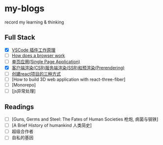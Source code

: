 # my-blogs
record my learning & thinking

## Full Stack

- [x] [VSCode 插件工作原理](posts/vscode-plugins.md)
- [ ] [How does a browser work](./posts/how-browser-work.md)
- [ ] [单页应用(Single Page Application)](posts/single-page-application.md)
- [x] [客户端渲染(CSR)服务端渲染(SSR)和预渲染(Prerendering)](posts/CSR-SSR-Prerendering.md)
- [ ] [创建react项目的三种方式](posts/create-react-app.md)
- [ ] [How to build 3D web application with react-three-fiber]
- [ ] [Monorepo]
- [ ] [js异常处理]

## Readings
- [ ] [Guns, Germs and Steel: The Fates of Human Societies 枪炮, 病菌与钢铁]
- [ ] [A Brief History of humankind 人类简史]
- [ ] 超级合作者
- [ ] 自私的基因